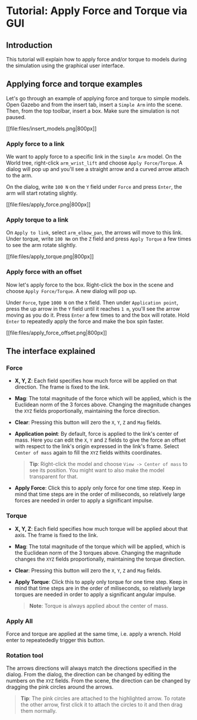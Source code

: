 # Tutorial: Apply Force and Torque via GUI

## Introduction

This tutorial will explain how to apply force and/or torque to models during the simulation using the graphical user interface.

## Applying force and torque examples

Let's go through an example of applying force and torque to simple models. Open Gazebo and from the insert tab, insert a `Simple Arm` into the scene. Then, from the top toolbar, insert a box. Make sure the simulation is not paused.

[[file:files/insert_models.png|800px]]

### Apply force to a link

We want to apply force to a specific link in the `Simple Arm` model. On the World tree, right-click `arm_wrist_lift` and choose `Apply Force/Torque`. A dialog will pop up and you'll see a straight arrow and a curved arrow attach to the arm.

On the dialog, write `100 N` on the `Y` field under `Force` and press `Enter`, the arm will start rotating slightly.

[[file:files/apply_force.png|800px]]

### Apply torque to a link

On `Apply to link`, select `arm_elbow_pan`, the arrows will move to this link. Under torque, write `100 Nm` on the `Z` field and press `Apply Torque` a few times to see the arm rotate slightly.

[[file:files/apply_torque.png|800px]]

### Apply force with an offset

Now let's apply force to the box. Right-click the box in the scene and choose `Apply Force/Torque`. A new dialog will pop up.

Under `Force`, type `1000 N` on the `X` field. Then under `Application point`, press the up arrow in the `Y` field until it reaches `1 m`, you'll see the arrow moving as you do it. Press `Enter` a few times to and the box will rotate. Hold `Enter` to repeatedly apply the force and make the box spin faster.

[[file:files/apply_force_offset.png|800px]]

## The interface explained

### Force

* **X, Y, Z**: Each field specifies how much force will be applied on that direction. The frame is fixed to the link.

* **Mag**: The total magnitude of the force which will be applied, which is the Euclidean norm of the 3 forces above. Changing the magnitude changes the `XYZ` fields proportionally, maintaining the force direction.

* **Clear**: Pressing this button will zero the `X`, `Y`, `Z` and `Mag` fields.

* **Application point**: By default, force is applied to the link's center of mass. Here you can edit the `X`, `Y` and `Z` fields to give the force an offset with respect to the link's origin expressed in the link's frame. Select `Center of mass` again to fill the `XYZ` fields withits coordinates.

    > **Tip**: Right-click the model and choose `View -> Center of mass` to see its position. You might want to also make the model transparent for that. 
  
* **Apply Force**: Click this to apply only force for one time step. Keep in mind that time steps are in the order of miliseconds, so relatively large forces are needed in order to apply a significant impulse. 

### Torque

* **X, Y, Z**: Each field specifies how much torque will be applied about that axis. The frame is fixed to the link.

* **Mag**: The total magnitude of the torque which will be applied, which is the Euclidean norm of the 3 torques above. Changing the magnitude changes the `XYZ` fields proportionally, maintaining the torque direction.

* **Clear**: Pressing this button will zero the `X`, `Y`, `Z` and `Mag` fields.

* **Apply Torque**: Click this to apply only torque for one time step. Keep in mind that time steps are in the order of miliseconds, so relatively large torques are needed in order to apply a significant angular impulse. 

    > **Note**: Torque is always applied about the center of mass.

### Apply All

Force and torque are applied at the same time, i.e. apply a wrench. Hold enter to repeatededly trigger this button.

### Rotation tool

The arrows directions will always match the directions specified in the dialog. From the dialog, the direction can be changed by editing the numbers on the `XYZ` fields. From the scene, the direction can be changed by dragging the pink circles around the arrows.

> **Tip**: The pink circles are attached to the highlighted arrow. To rotate the other arrow, first click it to attach the circles to it and then drag them normally. 

